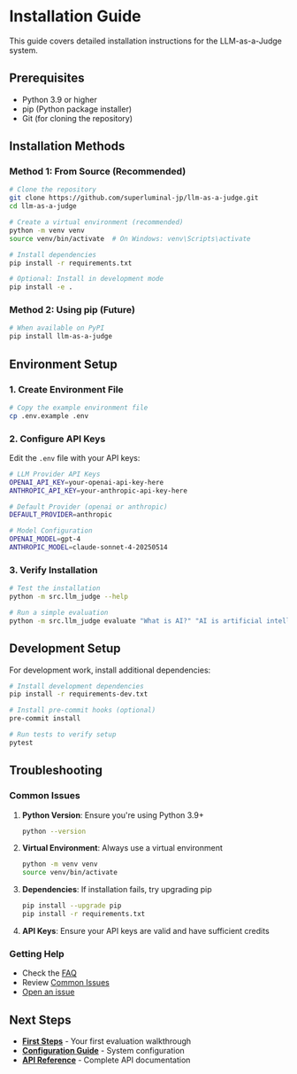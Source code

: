# Installation Guide

This guide covers detailed installation instructions for the LLM-as-a-Judge system.

## Prerequisites

- Python 3.9 or higher
- pip (Python package installer)
- Git (for cloning the repository)

## Installation Methods

### Method 1: From Source (Recommended)

```bash
# Clone the repository
git clone https://github.com/superluminal-jp/llm-as-a-judge.git
cd llm-as-a-judge

# Create a virtual environment (recommended)
python -m venv venv
source venv/bin/activate  # On Windows: venv\Scripts\activate

# Install dependencies
pip install -r requirements.txt

# Optional: Install in development mode
pip install -e .
```

### Method 2: Using pip (Future)

```bash
# When available on PyPI
pip install llm-as-a-judge
```

## Environment Setup

### 1. Create Environment File

```bash
# Copy the example environment file
cp .env.example .env
```

### 2. Configure API Keys

Edit the `.env` file with your API keys:

```bash
# LLM Provider API Keys
OPENAI_API_KEY=your-openai-api-key-here
ANTHROPIC_API_KEY=your-anthropic-api-key-here

# Default Provider (openai or anthropic)
DEFAULT_PROVIDER=anthropic

# Model Configuration
OPENAI_MODEL=gpt-4
ANTHROPIC_MODEL=claude-sonnet-4-20250514
```

### 3. Verify Installation

```bash
# Test the installation
python -m src.llm_judge --help

# Run a simple evaluation
python -m src.llm_judge evaluate "What is AI?" "AI is artificial intelligence"
```

## Development Setup

For development work, install additional dependencies:

```bash
# Install development dependencies
pip install -r requirements-dev.txt

# Install pre-commit hooks (optional)
pre-commit install

# Run tests to verify setup
pytest
```

## Troubleshooting

### Common Issues

1. **Python Version**: Ensure you're using Python 3.9+

   ```bash
   python --version
   ```

2. **Virtual Environment**: Always use a virtual environment

   ```bash
   python -m venv venv
   source venv/bin/activate
   ```

3. **Dependencies**: If installation fails, try upgrading pip

   ```bash
   pip install --upgrade pip
   pip install -r requirements.txt
   ```

4. **API Keys**: Ensure your API keys are valid and have sufficient credits

### Getting Help

- Check the [FAQ](../overview/README.md#faq)
- Review [Common Issues](../overview/README.md#common-issues)
- [Open an issue](https://github.com/superluminal-jp/llm-as-a-judge/issues)

## Next Steps

- **[First Steps](first-steps.md)** - Your first evaluation walkthrough
- **[Configuration Guide](../configuration/README.md)** - System configuration
- **[API Reference](../api/README.md)** - Complete API documentation
